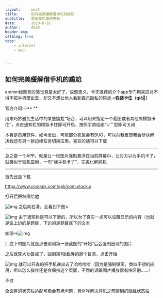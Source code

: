 ```yaml
---
layout:     post
title:      如何完美缓解借手机的尴尬
subtitle:   假装死机值得拥有
date:       2020-8-16
author:     AGZX
header-img: 
catalog: true
tags:
    - internet
    - app


---
```


## 如何完美缓解借手机的尴尬

emmm标题党的感觉真是太好了，故题思义，今天推荐的介个app专门用来应对不得不把手机借出去，却又不想让他人看到自己隐私的尴尬→**假装卡住（qiǎ🤣）**

官方介绍:-)**
**

用来巧妙避免生活中的某些尴尬“场合，可以用来指定一个截图或者其他来模拟卡住”，点击通知栏的模拟卡住即可开启，按照手势绘画“U＂型即可关闭

本身是自用软件，如今发出，可能部分机型会有BUG，可以向我反馈我会尽快解决我还有另一款边缘任务切换应用，喜欢的话可以下载



------

总之是一个APP，就是让一张图片强制悬浮在当前屏幕中，让对方以为手机卡了，就类似于锁机应用，一句"我手机卡了"，完美化解尴尬

------

首先还是下载

https://www.coolapk.com/apk/com.stuck.s

打开后把权限给他

![img](https://mmbiz.qpic.cn/mmbiz_jpg/tMsLbdfwxoN4EI1QAozxA63xjPmz0CIJErXPOPCSpCoG5XSxVUqEpeQElznbernDg8FWdo8SF0RTgRxHrT8EvA/640?wx_fmt=jpeg&tp=webp&wxfrom=5&wx_lazy=1&wx_co=1)
之后向右滑，会看到下图↓

![img](https://mmbiz.qpic.cn/mmbiz_jpg/tMsLbdfwxoN4EI1QAozxA63xjPmz0CIJEqRjWdEhNYu6vibwEz60wl61b8KAnt6aPAjnPxLulicbGnpicfkQd2QDg/640?wx_fmt=jpeg&tp=webp&wxfrom=5&wx_lazy=1&wx_co=1)
由于通知栏是可以下滑的，所以为了真实一点可以设置显示的内容（也就是说上边的是题目，下边的是题目底下的文本

如图→![img](https://mmbiz.qpic.cn/mmbiz_jpg/tMsLbdfwxoN4EI1QAozxA63xjPmz0CIJJKc82phxRRICbL5q98JQTkuuAvAJED1eN9IrJwCfliaXosm71GqlHww/640?wx_fmt=jpeg&tp=webp&wxfrom=5&wx_lazy=1&wx_co=1)

）底下的图片就是点击刚刚第一张截图的"开始"后会强制出现的图片

之后就算大功告成了，回到第1张截屏的那个目录，点击开始

![img](https://mmbiz.qpic.cn/mmbiz_jpg/tMsLbdfwxoN4EI1QAozxA63xjPmz0CIJ9k59r542GBTckHjzcuJqc7qiayrFhibib6uadmUnYly7GKOrM8YYb5f7w/640?wx_fmt=jpeg&tp=webp&wxfrom=5&wx_lazy=1&wx_co=1)
就可以开森的把手机递出去了哈哈哈哈（因为是强制弹窗，类似于锁机应用，所以怎么操作还是会保持这个页面，不然的话跟图片播放器有啥区别……）

不过

全面屏的状态栏适配可能会有点问题，具体咋解决详见之前聊到的[隐藏状态栏](https://mp.weixin.qq.com/s?__biz=MzI4Nzc2MzA3OQ==&mid=2247484492&idx=1&sn=10b67fa2731a43fe9459daaf6568aaf5&scene=21#wechat_redirect)



